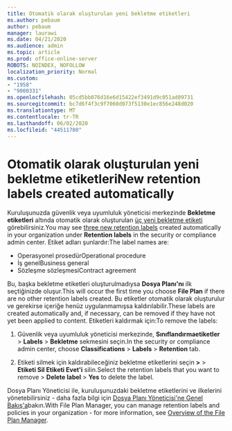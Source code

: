 ```yaml
---
title: Otomatik olarak oluşturulan yeni bekletme etiketleri
ms.author: pebaum
author: pebaum
manager: laurawi
ms.date: 04/21/2020
ms.audience: admin
ms.topic: article
ms.prod: office-online-server
ROBOTS: NOINDEX, NOFOLLOW
localization_priority: Normal
ms.custom:
- "1958"
- "9000331"
ms.openlocfilehash: 05cd5bb076d16e6d15422ef3491d9c051ad09731
ms.sourcegitcommit: bc7d6f4f3c9f7060d073f5130e1ec856e248d020
ms.translationtype: MT
ms.contentlocale: tr-TR
ms.lasthandoff: 06/02/2020
ms.locfileid: "44511780"
---
```

# <a name="new-retention-labels-created-automatically"></a><span data-ttu-id="23236-102">Otomatik olarak oluşturulan yeni bekletme etiketleri</span><span class="sxs-lookup"><span data-stu-id="23236-102">New retention labels created automatically</span></span>

<span data-ttu-id="23236-103">Kuruluşunuzda güvenlik veya uyumluluk yöneticisi merkezinde **Bekletme etiketleri** altında otomatik olarak oluşturulan [üç yeni bekletme etiketi](https://docs.microsoft.com/microsoft-365/compliance/file-plan-manager) görebilirsiniz.</span><span class="sxs-lookup"><span data-stu-id="23236-103">You may see [three new retention labels](https://docs.microsoft.com/microsoft-365/compliance/file-plan-manager) created automatically in your organization under **Retention labels** in the security or compliance admin center.</span></span> <span data-ttu-id="23236-104">Etiket adları şunlardır:</span><span class="sxs-lookup"><span data-stu-id="23236-104">The label names are:</span></span>

- <span data-ttu-id="23236-105">Operasyonel prosedür</span><span class="sxs-lookup"><span data-stu-id="23236-105">Operational procedure</span></span>
- <span data-ttu-id="23236-106">İş genel</span><span class="sxs-lookup"><span data-stu-id="23236-106">Business general</span></span>
- <span data-ttu-id="23236-107">Sözleşme sözleşmesi</span><span class="sxs-lookup"><span data-stu-id="23236-107">Contract agreement</span></span>

<span data-ttu-id="23236-108">Bu, başka bekletme etiketleri oluşturulmadıysa **Dosya Planı'nı** ilk seçtiğinizde oluşur.</span><span class="sxs-lookup"><span data-stu-id="23236-108">This will occur the first time you choose **File Plan** if there are no other retention labels created.</span></span> <span data-ttu-id="23236-109">Bu etiketler otomatik olarak oluşturulur ve gerekirse içeriğe henüz uygulanmamışsa kaldırılabilir.</span><span class="sxs-lookup"><span data-stu-id="23236-109">These labels are created automatically and, if necessary, can be removed if they have not yet been applied to content.</span></span> <span data-ttu-id="23236-110">Etiketleri kaldırmak için:</span><span class="sxs-lookup"><span data-stu-id="23236-110">To remove the labels:</span></span>

1. <span data-ttu-id="23236-111">Güvenlik veya uyumluluk yöneticisi merkezinde, **Sınıflandırmaetiketler**  >  **Labels**  >  **Bekletme** sekmesini seçin.</span><span class="sxs-lookup"><span data-stu-id="23236-111">In the security or compliance admin center, choose **Classifications** > **Labels** > **Retention** tab.</span></span>

1. <span data-ttu-id="23236-112">Etiketi silmek için kaldırabileceğiniz bekletme etiketlerini seçin **>**  >  **Etiketi Sil Etiketi Evet'i** silin.</span><span class="sxs-lookup"><span data-stu-id="23236-112">Select the retention labels that you want to remove > **Delete label** > **Yes** to delete the label.</span></span>

<span data-ttu-id="23236-113">Dosya Planı Yöneticisi ile, kuruluşunuzdaki bekletme etiketlerini ve ilkelerini yönetebilirsiniz - daha fazla bilgi için [Dosya Planı Yöneticisi'ne Genel Bakış'a](https://docs.microsoft.com/microsoft-365/compliance/file-plan-manager)bakın.</span><span class="sxs-lookup"><span data-stu-id="23236-113">With File Plan Manager, you can manage retention labels and policies in your organization - for more information, see [Overview of the File Plan Manager](https://docs.microsoft.com/microsoft-365/compliance/file-plan-manager).</span></span>